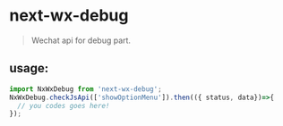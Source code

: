 # next-wx-debug
> Wechat api for debug part.


## usage:
```js
import NxWxDebug from 'next-wx-debug';
NxWxDebug.checkJsApi(['showOptionMenu']).then(({ status, data})=>{
  // you codes goes here!
});
```
